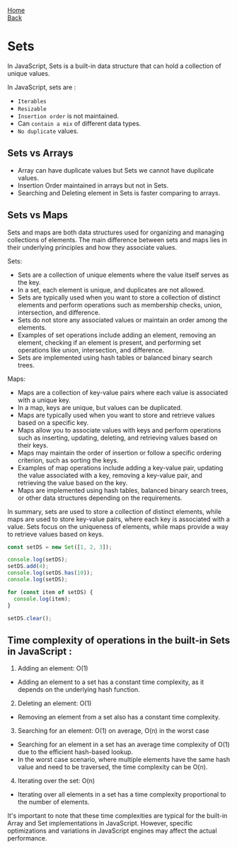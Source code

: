 [Home](../../readme.md) <br>
[Back](../00_built_in_ds.md)

# Sets

In JavaScript, Sets is a built-in data structure that can hold a collection of unique values.

In JavaScript, sets are :

- `Iterables`
- `Resizable`
- `Insertion order` is not maintained.
- Can `contain a mix` of different data types.
- `No duplicate` values.

## Sets vs Arrays

- Array can have duplicate values but Sets we cannot have duplicate values.
- Insertion Order maintained in arrays but not in Sets.
- Searching and Deleting element in Sets is faster comparing to arrays.

## Sets vs Maps

Sets and maps are both data structures used for organizing and managing collections of elements. The main difference between sets and maps lies in their underlying principles and how they associate values.

Sets:

- Sets are a collection of unique elements where the value itself serves as the key.
- In a set, each element is unique, and duplicates are not allowed.
- Sets are typically used when you want to store a collection of distinct elements and perform operations such as membership checks, union, intersection, and difference.
- Sets do not store any associated values or maintain an order among the elements.
- Examples of set operations include adding an element, removing an element, checking if an element is present, and performing set operations like union, intersection, and difference.
- Sets are implemented using hash tables or balanced binary search trees.

Maps:

- Maps are a collection of key-value pairs where each value is associated with a unique key.
- In a map, keys are unique, but values can be duplicated.
- Maps are typically used when you want to store and retrieve values based on a specific key.
- Maps allow you to associate values with keys and perform operations such as inserting, updating, deleting, and retrieving values based on their keys.
- Maps may maintain the order of insertion or follow a specific ordering criterion, such as sorting the keys.
- Examples of map operations include adding a key-value pair, updating the value associated with a key, removing a key-value pair, and retrieving the value based on the key.
- Maps are implemented using hash tables, balanced binary search trees, or other data structures depending on the requirements.

In summary, sets are used to store a collection of distinct elements, while maps are used to store key-value pairs, where each key is associated with a value. Sets focus on the uniqueness of elements, while maps provide a way to retrieve values based on keys.

```javascript
const setDS = new Set([1, 2, 3]);

console.log(setDS);
setDS.add(4);
console.log(setDS.has(10));
console.log(setDS);

for (const item of setDS) {
  console.log(item);
}

setDS.clear();
```

## Time complexity of operations in the built-in Sets in JavaScript :

1. Adding an element: O(1)

- Adding an element to a set has a constant time complexity, as it depends on the underlying hash function.

2. Deleting an element: O(1)

- Removing an element from a set also has a constant time complexity.

3. Searching for an element: O(1) on average, O(n) in the worst case

- Searching for an element in a set has an average time complexity of O(1) due to the efficient hash-based lookup.
- In the worst case scenario, where multiple elements have the same hash value and need to be traversed, the time complexity can be O(n).

4. Iterating over the set: O(n)

- Iterating over all elements in a set has a time complexity proportional to the number of elements.

It's important to note that these time complexities are typical for the built-in Array and Set implementations in JavaScript. However, specific optimizations and variations in JavaScript engines may affect the actual performance.
